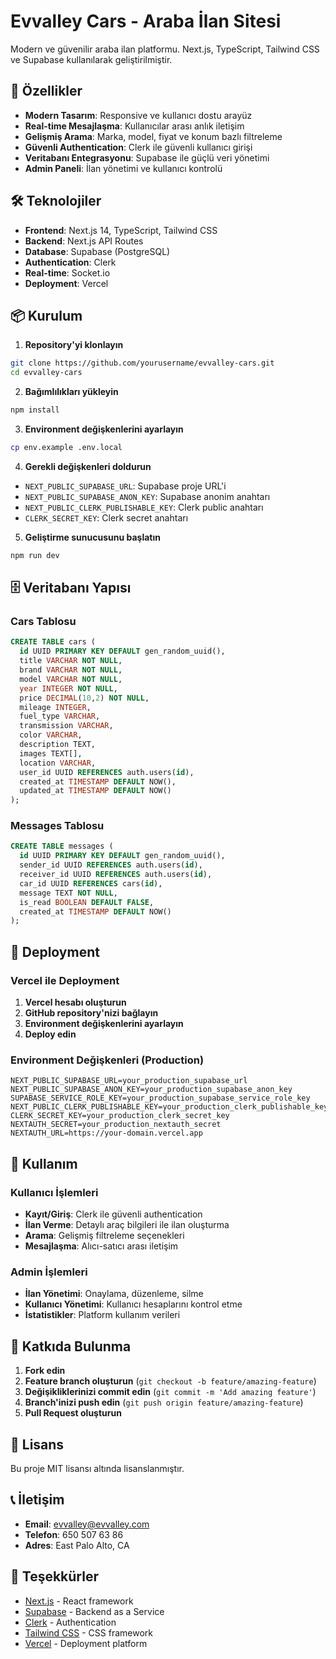 # Evvalley Cars - Araba İlan Sitesi

Modern ve güvenilir araba ilan platformu. Next.js, TypeScript, Tailwind CSS ve Supabase kullanılarak geliştirilmiştir.

## 🚀 Özellikler

- **Modern Tasarım**: Responsive ve kullanıcı dostu arayüz
- **Real-time Mesajlaşma**: Kullanıcılar arası anlık iletişim
- **Gelişmiş Arama**: Marka, model, fiyat ve konum bazlı filtreleme
- **Güvenli Authentication**: Clerk ile güvenli kullanıcı girişi
- **Veritabanı Entegrasyonu**: Supabase ile güçlü veri yönetimi
- **Admin Paneli**: İlan yönetimi ve kullanıcı kontrolü

## 🛠️ Teknolojiler

- **Frontend**: Next.js 14, TypeScript, Tailwind CSS
- **Backend**: Next.js API Routes
- **Database**: Supabase (PostgreSQL)
- **Authentication**: Clerk
- **Real-time**: Socket.io
- **Deployment**: Vercel

## 📦 Kurulum

1. **Repository'yi klonlayın**
```bash
git clone https://github.com/yourusername/evvalley-cars.git
cd evvalley-cars
```

2. **Bağımlılıkları yükleyin**
```bash
npm install
```

3. **Environment değişkenlerini ayarlayın**
```bash
cp env.example .env.local
```

4. **Gerekli değişkenleri doldurun**
- `NEXT_PUBLIC_SUPABASE_URL`: Supabase proje URL'i
- `NEXT_PUBLIC_SUPABASE_ANON_KEY`: Supabase anonim anahtarı
- `NEXT_PUBLIC_CLERK_PUBLISHABLE_KEY`: Clerk public anahtarı
- `CLERK_SECRET_KEY`: Clerk secret anahtarı

5. **Geliştirme sunucusunu başlatın**
```bash
npm run dev
```

## 🗄️ Veritabanı Yapısı

### Cars Tablosu
```sql
CREATE TABLE cars (
  id UUID PRIMARY KEY DEFAULT gen_random_uuid(),
  title VARCHAR NOT NULL,
  brand VARCHAR NOT NULL,
  model VARCHAR NOT NULL,
  year INTEGER NOT NULL,
  price DECIMAL(10,2) NOT NULL,
  mileage INTEGER,
  fuel_type VARCHAR,
  transmission VARCHAR,
  color VARCHAR,
  description TEXT,
  images TEXT[],
  location VARCHAR,
  user_id UUID REFERENCES auth.users(id),
  created_at TIMESTAMP DEFAULT NOW(),
  updated_at TIMESTAMP DEFAULT NOW()
);
```

### Messages Tablosu
```sql
CREATE TABLE messages (
  id UUID PRIMARY KEY DEFAULT gen_random_uuid(),
  sender_id UUID REFERENCES auth.users(id),
  receiver_id UUID REFERENCES auth.users(id),
  car_id UUID REFERENCES cars(id),
  message TEXT NOT NULL,
  is_read BOOLEAN DEFAULT FALSE,
  created_at TIMESTAMP DEFAULT NOW()
);
```

## 🚀 Deployment

### Vercel ile Deployment

1. **Vercel hesabı oluşturun**
2. **GitHub repository'nizi bağlayın**
3. **Environment değişkenlerini ayarlayın**
4. **Deploy edin**

### Environment Değişkenleri (Production)

```env
NEXT_PUBLIC_SUPABASE_URL=your_production_supabase_url
NEXT_PUBLIC_SUPABASE_ANON_KEY=your_production_supabase_anon_key
SUPABASE_SERVICE_ROLE_KEY=your_production_supabase_service_role_key
NEXT_PUBLIC_CLERK_PUBLISHABLE_KEY=your_production_clerk_publishable_key
CLERK_SECRET_KEY=your_production_clerk_secret_key
NEXTAUTH_SECRET=your_production_nextauth_secret
NEXTAUTH_URL=https://your-domain.vercel.app
```

## 📱 Kullanım

### Kullanıcı İşlemleri
- **Kayıt/Giriş**: Clerk ile güvenli authentication
- **İlan Verme**: Detaylı araç bilgileri ile ilan oluşturma
- **Arama**: Gelişmiş filtreleme seçenekleri
- **Mesajlaşma**: Alıcı-satıcı arası iletişim

### Admin İşlemleri
- **İlan Yönetimi**: Onaylama, düzenleme, silme
- **Kullanıcı Yönetimi**: Kullanıcı hesaplarını kontrol etme
- **İstatistikler**: Platform kullanım verileri

## 🤝 Katkıda Bulunma

1. **Fork edin**
2. **Feature branch oluşturun** (`git checkout -b feature/amazing-feature`)
3. **Değişikliklerinizi commit edin** (`git commit -m 'Add amazing feature'`)
4. **Branch'inizi push edin** (`git push origin feature/amazing-feature`)
5. **Pull Request oluşturun**

## 📄 Lisans

Bu proje MIT lisansı altında lisanslanmıştır.

## 📞 İletişim

- **Email**: evvalley@evvalley.com
- **Telefon**: 650 507 63 86
- **Adres**: East Palo Alto, CA

## 🙏 Teşekkürler

- [Next.js](https://nextjs.org/) - React framework
- [Supabase](https://supabase.com/) - Backend as a Service
- [Clerk](https://clerk.com/) - Authentication
- [Tailwind CSS](https://tailwindcss.com/) - CSS framework
- [Vercel](https://vercel.com/) - Deployment platform
